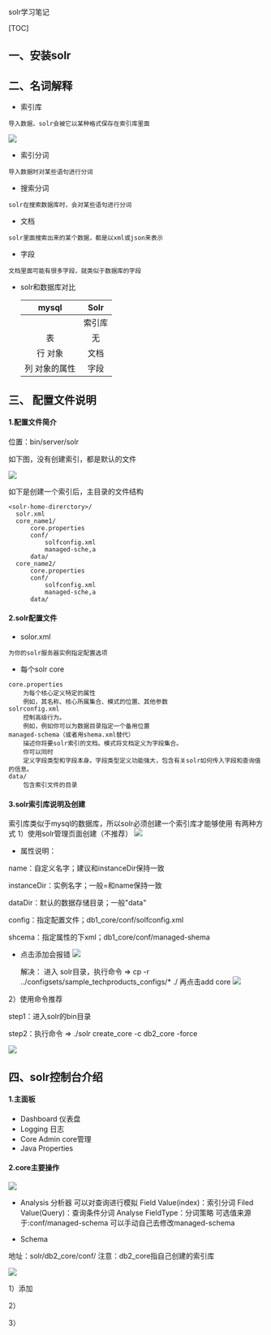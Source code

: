 solr学习笔记 

[TOC]



## 一、安装solr
## 二、名词解释

- 索引库
```
导入数据，solr会被它以某种格式保存在索引库里面
```
 ![](https://github.com/MuyerJ/JavaStudy/blob/master/problems/solr/img/solr_索引库展示.jpg)
- 索引分词
```
导入数据时对某些语句进行分词
```
- 搜索分词
```
solr在搜索数据库时，会对某些语句进行分词
```
- 文档
```
solr里面搜索出来的某个数据，都是以xml或json来表示
```
- 字段
```
文档里面可能有很多字段，就类似于数据库的字段
```
- solr和数据库对比

  |  mysql  | Solr |
  | :-----: | :--: |
  |         | 索引库  |
  |    表    |  无   |
  |  行 对象   |  文档  |
  | 列 对象的属性 |  字段  |


## 三、 配置文件说明

#### 1.配置文件简介

位置：bin/server/solr

如下图，没有创建索引，都是默认的文件

 ![](https://github.com/MuyerJ/JavaStudy/blob/master/problems/solr/img/solr配置文件.jpg)

如下是创建一个索引后，主目录的文件结构
```
<solr-home-direrctory>/
  solr.xml
  core_name1/
      core.properties
      conf/
          solfconfig.xml
          managed-sche,a
      data/
  core_name2/
      core.properties
      conf/
          solfconfig.xml
          managed-sche,a
      data/
```

#### 2.solr配置文件
- solor.xml
```
为你的solr服务器实例指定配置选项
```

- 每个solr core
```
core.properties
	为每个核心定义特定的属性
	例如，其名称、核心所属集合、模式的位置、其他参数
solrconfig.xml
	控制高级行为。
	例如，例如你可以为数据目录指定一个备用位置
managed-schema（或者用shema.xml替代）
	描述你将要solr索引的文档。模式将文档定义为字段集合。
	你可以同时
	定义字段类型和字段本身。字段类型定义功能强大，包含有关solr如何传入字段和查询值的信息。
data/
	包含索引文件的目录
```

#### 3.solr索引库说明及创建
索引库类似于mysql的数据库，所以solr必须创建一个索引库才能够使用
有两种方式
1）使用solr管理页面创建（不推荐）
![](https://github.com/MuyerJ/JavaStudy/blob/master/problems/solr/img/solr_create_core.jpg)

- 属性说明：

name：自定义名字；建议和instanceDir保持一致

instanceDir：实例名字；一般=和name保持一致

dataDir：默认的数据存储目录；一般"data"

config：指定配置文件；db1_core/conf/solfconfig.xml

shcema：指定属性的下xml；db1_core/conf/managed-shema
- 点击添加会报错
   ![](https://github.com/MuyerJ/JavaStudy/blob/master/problems/solr/img/solr_create_error.jpg)

   解决：
   进入 solr目录，执行命令 =>  cp -r ../configsets/sample_techproducts_configs/* ./
   再点击add core
    ![](https://github.com/MuyerJ/JavaStudy/blob/master/problems/solr/img/solr_create_error_result.jpg)


2）使用命令推荐

step1：进入solr的bin目录

step2：执行命令 => ./solr create_core -c db2_core -force

 ![](https://github.com/MuyerJ/JavaStudy/blob/master/problems/solr/img/solr_create_cmd.png)


## 四、solr控制台介绍

#### 1.主面板
- Dashboard 仪表盘
- Logging 日志
- Core Admin core管理
- Java Properties
#### 2.core主要操作

 ![](https://github.com/MuyerJ/JavaStudy/blob/master/problems/solr/img/core_operate.jpg)
- Analysis 分析器
  可以对查询进行模拟
  Field Value(index)：索引分词
  Filed Value(Query)：查询条件分词
  Analyse FieldType：分词策略
  可选值来源于:conf/managed-schema
  可以手动自己去修改managed-schema

- Schema

地址：solr/db2_core/conf/
注意：db2_core指自己创建的索引库

 ![](https://github.com/MuyerJ/JavaStudy/blob/master/problems/solr/img/core_schema.jpg)

1）添加

2）

3）





